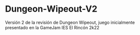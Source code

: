 # Dungeon-Wipeout-V2
 Versión 2 de la revisión de Dungeon Wipeout, juego inicialmente presentado en la GameJam IES El Rincón 2k22
